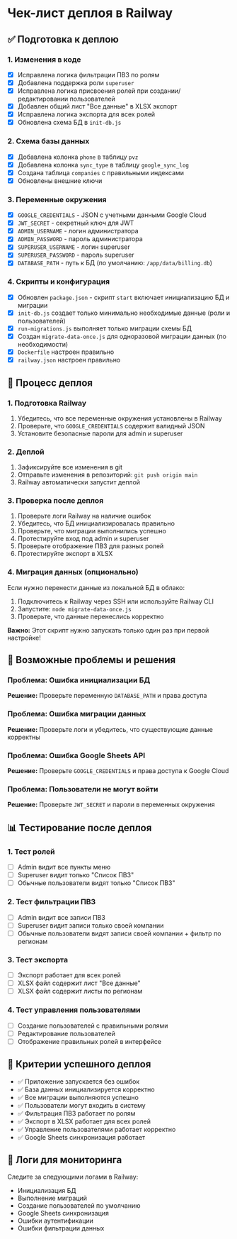 # Чек-лист деплоя в Railway

## ✅ Подготовка к деплою

### 1. Изменения в коде
- [x] Исправлена логика фильтрации ПВЗ по ролям
- [x] Добавлена поддержка роли `superuser`
- [x] Исправлена логика присвоения ролей при создании/редактировании пользователей
- [x] Добавлен общий лист "Все данные" в XLSX экспорт
- [x] Исправлена логика экспорта для всех ролей
- [x] Обновлена схема БД в `init-db.js`

### 2. Схема базы данных
- [x] Добавлена колонка `phone` в таблицу `pvz`
- [x] Добавлена колонка `sync_type` в таблицу `google_sync_log`
- [x] Создана таблица `companies` с правильными индексами
- [x] Обновлены внешние ключи

### 3. Переменные окружения
- [x] `GOOGLE_CREDENTIALS` - JSON с учетными данными Google Cloud
- [x] `JWT_SECRET` - секретный ключ для JWT
- [x] `ADMIN_USERNAME` - логин администратора
- [x] `ADMIN_PASSWORD` - пароль администратора
- [x] `SUPERUSER_USERNAME` - логин superuser
- [x] `SUPERUSER_PASSWORD` - пароль superuser
- [x] `DATABASE_PATH` - путь к БД (по умолчанию: `/app/data/billing.db`)

### 4. Скрипты и конфигурация
- [x] Обновлен `package.json` - скрипт `start` включает инициализацию БД и миграции
- [x] `init-db.js` создает только минимально необходимые данные (роли и пользователей)
- [x] `run-migrations.js` выполняет только миграции схемы БД
- [x] Создан `migrate-data-once.js` для одноразовой миграции данных (по необходимости)
- [x] `Dockerfile` настроен правильно
- [x] `railway.json` настроен правильно

## 🚀 Процесс деплоя

### 1. Подготовка Railway
1. Убедитесь, что все переменные окружения установлены в Railway
2. Проверьте, что `GOOGLE_CREDENTIALS` содержит валидный JSON
3. Установите безопасные пароли для admin и superuser

### 2. Деплой
1. Зафиксируйте все изменения в git
2. Отправьте изменения в репозиторий: `git push origin main`
3. Railway автоматически запустит деплой

### 3. Проверка после деплоя
1. Проверьте логи Railway на наличие ошибок
2. Убедитесь, что БД инициализировалась правильно
3. Проверьте, что миграции выполнились успешно
4. Протестируйте вход под admin и superuser
5. Проверьте отображение ПВЗ для разных ролей
6. Протестируйте экспорт в XLSX

### 4. Миграция данных (опционально)
Если нужно перенести данные из локальной БД в облако:
1. Подключитесь к Railway через SSH или используйте Railway CLI
2. Запустите: `node migrate-data-once.js`
3. Проверьте, что данные перенеслись корректно

**Важно:** Этот скрипт нужно запускать только один раз при первой настройке!

## 🔧 Возможные проблемы и решения

### Проблема: Ошибка инициализации БД
**Решение:** Проверьте переменную `DATABASE_PATH` и права доступа

### Проблема: Ошибка миграции данных
**Решение:** Проверьте логи и убедитесь, что существующие данные корректны

### Проблема: Ошибка Google Sheets API
**Решение:** Проверьте `GOOGLE_CREDENTIALS` и права доступа к Google Cloud

### Проблема: Пользователи не могут войти
**Решение:** Проверьте `JWT_SECRET` и пароли в переменных окружения

## 📊 Тестирование после деплоя

### 1. Тест ролей
- [ ] Admin видит все пункты меню
- [ ] Superuser видит только "Список ПВЗ"
- [ ] Обычные пользователи видят только "Список ПВЗ"

### 2. Тест фильтрации ПВЗ
- [ ] Admin видит все записи ПВЗ
- [ ] Superuser видит записи только своей компании
- [ ] Обычные пользователи видят записи своей компании + фильтр по регионам

### 3. Тест экспорта
- [ ] Экспорт работает для всех ролей
- [ ] XLSX файл содержит лист "Все данные"
- [ ] XLSX файл содержит листы по регионам

### 4. Тест управления пользователями
- [ ] Создание пользователей с правильными ролями
- [ ] Редактирование пользователей
- [ ] Отображение правильных ролей в интерфейсе

## 🎯 Критерии успешного деплоя

- ✅ Приложение запускается без ошибок
- ✅ База данных инициализируется корректно
- ✅ Все миграции выполняются успешно
- ✅ Пользователи могут входить в систему
- ✅ Фильтрация ПВЗ работает по ролям
- ✅ Экспорт в XLSX работает для всех ролей
- ✅ Управление пользователями работает корректно
- ✅ Google Sheets синхронизация работает

## 📝 Логи для мониторинга

Следите за следующими логами в Railway:
- Инициализация БД
- Выполнение миграций
- Создание пользователей по умолчанию
- Google Sheets синхронизация
- Ошибки аутентификации
- Ошибки фильтрации данных
